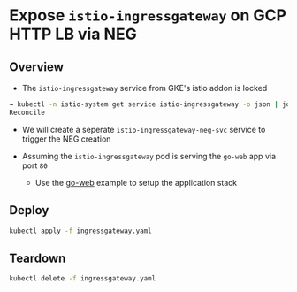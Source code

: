 # Expose `istio-ingressgateway` on GCP HTTP LB via NEG

## Overview

* The `istio-ingressgateway` service from GKE's istio addon is locked

```sh
→ kubectl -n istio-system get service istio-ingressgateway -o json | jq -r '.metadata.labels."addonmanager.kubernetes.io/mode"'
Reconcile
```

* We will create a seperate `istio-ingressgateway-neg-svc` service to trigger the NEG creation

* Assuming the `istio-ingressgateway` pod is serving the `go-web` app via port `80`
  * Use the [go-web](../go-web) example to setup the application stack

## Deploy

```sh
kubectl apply -f ingressgateway.yaml
```

## Teardown

```sh
kubectl delete -f ingressgateway.yaml
```
